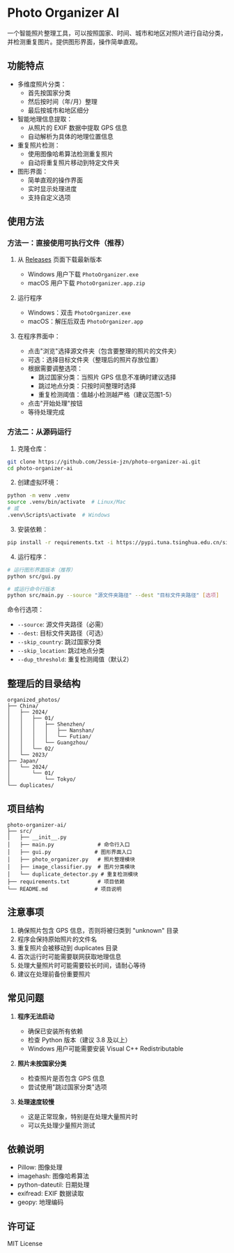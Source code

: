 # Photo Organizer AI

一个智能照片整理工具，可以按照国家、时间、城市和地区对照片进行自动分类，并检测重复图片。提供图形界面，操作简单直观。

## 功能特点

- 多维度照片分类：
  - 首先按国家分类
  - 然后按时间（年/月）整理
  - 最后按城市和地区细分
- 智能地理信息提取：
  - 从照片的 EXIF 数据中提取 GPS 信息
  - 自动解析为具体的地理位置信息
- 重复照片检测：
  - 使用图像哈希算法检测重复照片
  - 自动将重复照片移动到特定文件夹
- 图形界面：
  - 简单直观的操作界面
  - 实时显示处理进度
  - 支持自定义选项

## 使用方法

### 方法一：直接使用可执行文件（推荐）

1. 从 [Releases](https://github.com/Jessie-jzn/photo-organizer-ai/releases) 页面下载最新版本
   - Windows 用户下载 `PhotoOrganizer.exe`
   - macOS 用户下载 `PhotoOrganizer.app.zip`

2. 运行程序
   - Windows：双击 `PhotoOrganizer.exe`
   - macOS：解压后双击 `PhotoOrganizer.app`

3. 在程序界面中：
   - 点击"浏览"选择源文件夹（包含要整理的照片的文件夹）
   - 可选：选择目标文件夹（整理后的照片存放位置）
   - 根据需要调整选项：
     - 跳过国家分类：当照片 GPS 信息不准确时建议选择
     - 跳过地点分类：只按时间整理时选择
     - 重复检测阈值：值越小检测越严格（建议范围1-5）
   - 点击"开始处理"按钮
   - 等待处理完成

### 方法二：从源码运行

1. 克隆仓库：

```bash
git clone https://github.com/Jessie-jzn/photo-organizer-ai.git
cd photo-organizer-ai
```

2. 创建虚拟环境：

```bash
python -m venv .venv
source .venv/bin/activate  # Linux/Mac
# 或
.venv\Scripts\activate  # Windows
```

3. 安装依赖：

```bash
pip install -r requirements.txt -i https://pypi.tuna.tsinghua.edu.cn/simple --trusted-host pypi.tuna.tsinghua.edu.cn
```

4. 运行程序：

```bash
# 运行图形界面版本（推荐）
python src/gui.py

# 或运行命令行版本
python src/main.py --source "源文件夹路径" --dest "目标文件夹路径" [选项]
```

命令行选项：
- `--source`: 源文件夹路径（必需）
- `--dest`: 目标文件夹路径（可选）
- `--skip_country`: 跳过国家分类
- `--skip_location`: 跳过地点分类
- `--dup_threshold`: 重复检测阈值（默认2）

## 整理后的目录结构

```
organized_photos/
├── China/
│   ├── 2024/
│   │   ├── 01/
│   │   │   ├── Shenzhen/
│   │   │   │   ├── Nanshan/
│   │   │   │   └── Futian/
│   │   │   └── Guangzhou/
│   │   └── 02/
│   └── 2023/
├── Japan/
│   └── 2024/
│       └── 01/
│           └── Tokyo/
└── duplicates/
```

## 项目结构

```
photo-organizer-ai/
├── src/
│   ├── __init__.py
│   ├── main.py              # 命令行入口
│   ├── gui.py              # 图形界面入口
│   ├── photo_organizer.py   # 照片整理模块
│   ├── image_classifier.py  # 图片分类模块
│   └── duplicate_detector.py # 重复检测模块
├── requirements.txt         # 项目依赖
└── README.md               # 项目说明
```

## 注意事项

1. 确保照片包含 GPS 信息，否则将被归类到 "unknown" 目录
2. 程序会保持原始照片的文件名
3. 重复照片会被移动到 duplicates 目录
4. 首次运行时可能需要联网获取地理信息
5. 处理大量照片时可能需要较长时间，请耐心等待
6. 建议在处理前备份重要照片

## 常见问题

1. **程序无法启动**
   - 确保已安装所有依赖
   - 检查 Python 版本（建议 3.8 及以上）
   - Windows 用户可能需要安装 Visual C++ Redistributable

2. **照片未按国家分类**
   - 检查照片是否包含 GPS 信息
   - 尝试使用"跳过国家分类"选项

3. **处理速度较慢**
   - 这是正常现象，特别是在处理大量照片时
   - 可以先处理少量照片测试

## 依赖说明

- Pillow: 图像处理
- imagehash: 图像哈希算法
- python-dateutil: 日期处理
- exifread: EXIF 数据读取
- geopy: 地理编码

## 许可证

MIT License
